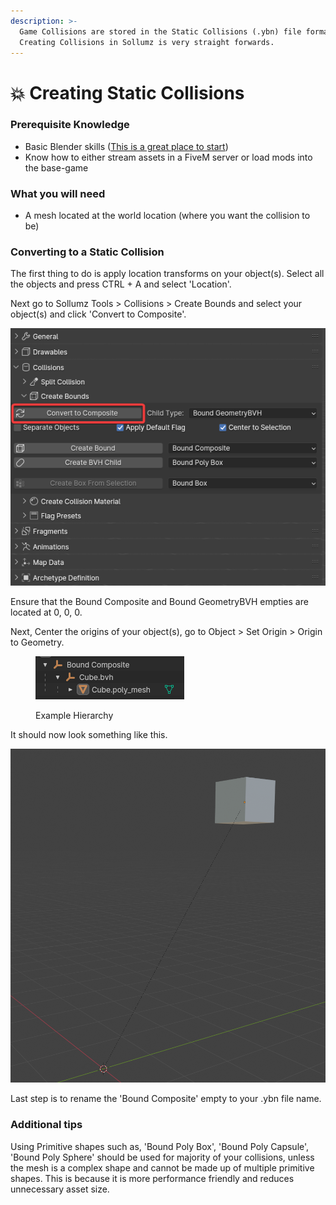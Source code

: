 ```yaml
---
description: >-
  Game Collisions are stored in the Static Collisions (.ybn) file format.
  Creating Collisions in Sollumz is very straight forwards.
---
```


# 💥 Creating Static Collisions

### Prerequisite Knowledge

* Basic Blender skills ([This is a great place to start](https://www.youtube.com/playlist?list=PLjEaoINr3zgFX8ZsChQVQsuDSjEqdWMAD))
* Know how to either stream assets in a FiveM server or load mods into the base-game

### What you will need

* A mesh located at the world location (where you want the collision to be)

### Converting to a Static Collision

The first thing to do is apply location transforms on your object(s). Select all the objects and press CTRL + A and select 'Location'.

Next go to Sollumz Tools > Collisions > Create Bounds and select your object(s) and click 'Convert to Composite'.

![](<../.gitbook/assets/image (19).png>)

Ensure that the Bound Composite and Bound GeometryBVH empties are located at 0, 0, 0.

Next, Center the origins of your object(s), go to Object > Set Origin > Origin to Geometry.

<figure><img src="../.gitbook/assets/image (18).png" alt=""><figcaption><p>Example Hierarchy</p></figcaption></figure>

It should now look something like this.

![](<../.gitbook/assets/image (22).png>)

Last step is to rename the 'Bound Composite' empty to your .ybn file name.

### Additional tips

Using Primitive shapes such as, 'Bound Poly Box', 'Bound Poly Capsule', 'Bound Poly Sphere' should be used for majority of your collisions, unless the mesh is a complex shape and cannot be made up of multiple primitive shapes. This is because it is more performance friendly and reduces unnecessary asset size.
